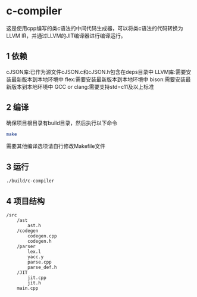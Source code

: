 # c-compiler

这是使用cpp编写的类c语法的中间代码生成器，可以将类c语法的代码转换为LLVM IR，并通过LLVM的JIT编译器进行编译运行。

## 1 依赖

cJSON库:已作为源文件cJSON.c和cJSON.h包含在deps目录中
LLVM库:需要安装最新版本到本地环境中
flex:需要安装最新版本到本地环境中
bison:需要安装最新版本到本地环境中
GCC or clang:需要支持std=c11及以上标准

## 2 编译

确保项目根目录有build目录，然后执行以下命令
```bash
make
```
需要其他编译选项请自行修改Makefile文件

## 3 运行

```bash
./build/c-compiler
```

## 4 项目结构

```
/src
    /ast
        ast.h
    /codegen
        codegen.cpp
        codegen.h
    /parser
        lex.l
        yacc.y
        parse.cpp
        parse_def.h
    /JIT
        jit.cpp
        jit.h
    main.cpp
```